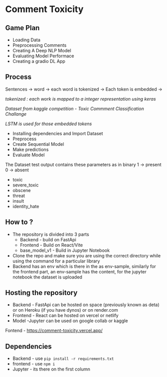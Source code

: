 # Comment Toxicity

## Game Plan
- Loading Data
- Preprocessing Comments
- Creating A Deep NLP Model
- Evaluating Model Performace
- Creating a gradio DL App

## Process
Sentences -> word -> each word is tokenized -> Each token is embedded -> 

_tokenized : each work is mapped to a integer representation using keras_

_Dataset from kaggle competition - Toxic Commment Classification Challange_

_LSTM is used for those embedded tokens_

- Installing dependencies and Import Dataset
- Preprocess
- Create Sequential Model
- Make predictions
- Evaluate Model

The Dataset test output contains these parameters as in binary 1 -> present 0 -> absent
- toxic
- severe_toxic
- obscene
- threat
- insult
- identity_hate

## How to ?
- The repository is divided into 3 parts 
    - Backend - build on FastApi
    - Frontend - Build on React/Vite
    - base_model_v1 - Build in Jupyter Notebook
- Clone the repo and make sure you are using the correct directory while using the command for a particular library
- Backend has an env which is there in the as env-sample, similarly for the frontend part, an env-sample has the content, for the jupyter notebook the dataset is uploaded

## Hosting the repository
- Backend - FastApi can be hosted on space (previously known as deta) or on Heroku (if you have dynos) or on render.com 
- Frontend - React can be hosted on vercel or netlify
- Model -Jupyter can be used on google collab or kaggle 

Fontend - https://comment-toxicity.vercel.app/

## Dependencies
- Backend - use `pip install -r requirements.txt`
- frontend - use `npm i`
- Jupyter - its there on the first column

